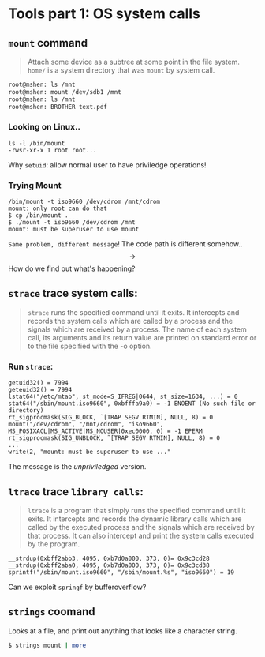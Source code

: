 # Tools part 1: OS system calls

## `mount` command
> Attach some device as a subtree at some point in the file system. `home/` is a system directory that was `mount` by system call.

```bash
root@mshen: ls /mnt
root@mshen: mount /dev/sdb1 /mnt
root@mshen: ls /mnt
root@mshen: BROTHER text.pdf
```

### Looking on Linux..
```
ls -l /bin/mount
-rwsr-xr-x 1 root root...
```

Why `setuid`: allow normal user to have priviledge operations!

### Trying Mount
```
/bin/mount -t iso9660 /dev/cdrom /mnt/cdrom
mount: only root can do that
$ cp /bin/mount .
$ ./mount -t iso9660 /dev/cdrom /mnt
mount: must be superuser to use mount
```
`Same problem, different message`! The code path is different somehow.. $$\rightarrow$$ How do we find out what's happening?

## `strace` trace system calls:
> `strace` runs the specified command until it exits. It intercepts and records the system calls which are called by a process and the signals which are received by a process. The name of each system call, its arguments and its return value are printed on standard error or to the file specified with the -o option.

### Run `strace`:
```
getuid32() = 7994
geteuid32() = 7994
lstat64("/etc/mtab", st_mode=S_IFREG|0644, st_size=1634, ...) = 0
stat64("/sbin/mount.iso9660", 0xbfffa9a0) = -1 ENOENT (No such file or directory)
rt_sigprocmask(SIG_BLOCK, ˜[TRAP SEGV RTMIN], NULL, 8) = 0
mount("/dev/cdrom", "/mnt/cdrom", "iso9660",
MS_POSIXACL|MS_ACTIVE|MS_NOUSER|0xec0000, 0) = -1 EPERM
rt_sigprocmask(SIG_UNBLOCK, ˜[TRAP SEGV RTMIN], NULL, 8) = 0
...
write(2, "mount: must be superuser to use ..."
```
The message is the *unpriviledged* version.

## `ltrace` trace `library calls`: 
> `ltrace` is a program that simply runs the specified command until it exits. It intercepts and records the dynamic library calls which are called by the executed process and the signals which are received by that process. It can also intercept and print the system calls executed by the program.

```
__strdup(0xbff2abb3, 4095, 0xb7d0a000, 373, 0)= 0x9c3cd28
__strdup(0xbff2aba0, 4095, 0xb7d0a000, 373, 0)= 0x9c3cd38
sprintf("/sbin/mount.iso9660", "/sbin/mount.%s", "iso9660") = 19
```
Can we exploit `springf` by bufferoverflow?

## `strings` coomand
Looks at a file, and print out anything that looks like a character string.

```bash
$ strings mount | more
```
